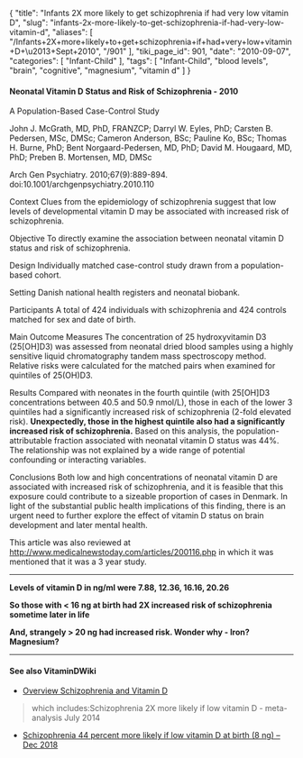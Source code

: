 {
    "title": "Infants 2X more likely to get schizophrenia if had very low vitamin D",
    "slug": "infants-2x-more-likely-to-get-schizophrenia-if-had-very-low-vitamin-d",
    "aliases": [
        "/Infants+2X+more+likely+to+get+schizophrenia+if+had+very+low+vitamin+D+\u2013+Sept+2010",
        "/901"
    ],
    "tiki_page_id": 901,
    "date": "2010-09-07",
    "categories": [
        "Infant-Child"
    ],
    "tags": [
        "Infant-Child",
        "blood levels",
        "brain",
        "cognitive",
        "magnesium",
        "vitamin d"
    ]
}


#### Neonatal Vitamin D Status and Risk of Schizophrenia - 2010

A Population-Based Case-Control Study

John J. McGrath, MD, PhD, FRANZCP; Darryl W. Eyles, PhD; Carsten B. Pedersen, MSc, DMSc; Cameron Anderson, BSc; Pauline Ko, BSc; Thomas H. Burne, PhD; Bent Norgaard-Pedersen, MD, PhD; David M. Hougaard, MD, PhD; Preben B. Mortensen, MD, DMSc

Arch Gen Psychiatry. 2010;67(9):889-894. doi:10.1001/archgenpsychiatry.2010.110

Context  Clues from the epidemiology of schizophrenia suggest that low levels of developmental vitamin D may be associated with increased risk of schizophrenia.

Objective  To directly examine the association between neonatal vitamin D status and risk of schizophrenia.

Design  Individually matched case-control study drawn from a population-based cohort.

Setting  Danish national health registers and neonatal biobank.

Participants  A total of 424 individuals with schizophrenia and 424 controls matched for sex and date of birth.

Main Outcome Measures  The concentration of 25 hydroxyvitamin D3 (25<span>[OH]</span>D3) was assessed from neonatal dried blood samples using a highly sensitive liquid chromatography tandem mass spectroscopy method. Relative risks were calculated for the matched pairs when examined for quintiles of 25(OH)D3.

Results  Compared with neonates in the fourth quintile (with 25<span>[OH]</span>D3 concentrations between 40.5 and 50.9 nmol/L), those in each of the lower 3 quintiles had a significantly increased risk of schizophrenia (2-fold elevated risk).  **Unexpectedly, those in the highest quintile also had a significantly increased risk of schizophrenia.**  Based on this analysis, the population-attributable fraction associated with neonatal vitamin D status was 44%. The relationship was not explained by a wide range of potential confounding or interacting variables.

Conclusions  Both low and high concentrations of neonatal vitamin D are associated with increased risk of schizophrenia, and it is feasible that this exposure could contribute to a sizeable proportion of cases in Denmark. In light of the substantial public health implications of this finding, there is an urgent need to further explore the effect of vitamin D status on brain development and later mental health.

This article was also reviewed at http://www.medicalnewstoday.com/articles/200116.php  in which it was mentioned that it was a 3 year study.  

---

 **Levels of vitamin D in  ng/ml were 7.88, 12.36, 16.16, 20.26** 

 **So those with < 16 ng at birth had 2X increased risk of schizophrenia sometime later in life** 

 **And, strangely > 20 ng had increased risk.  Wonder why - Iron? Magnesium?** 

---

#### See also VitaminDWiki

* [Overview Schizophrenia and Vitamin D](/posts/overview-schizophrenia-and-vitamin-d)

> which includes:Schizophrenia 2X more likely if low vitamin D - meta-analysis July 2014

* [Schizophrenia 44 percent more likely if low vitamin D at birth (8 ng) – Dec 2018](/posts/schizophrenia-44-percent-more-likely-if-low-vitamin-d-at-birth-8-ng)